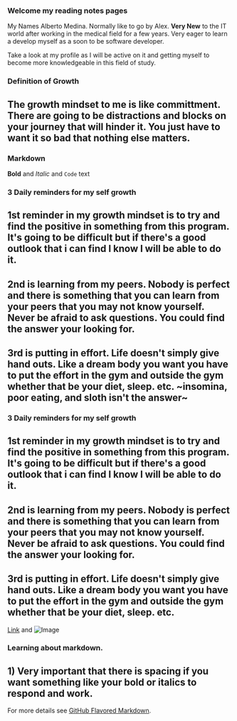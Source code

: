 ### Welcome my reading notes pages

My Names Alberto Medina. Normally like to go by Alex. **Very New** to the IT world after working in the medical field for a few years. Very eager to learn a develop myself as a soon to be software developer.

Take a look at my profile as I will be active on it and getting myself to become more knowledgeable in this field of study.
### Definition of Growth
## The growth mindset to me is like committment. There are going to be distractions and blocks on your journey that will hinder it. You just have to want it so bad that nothing else matters.
### Markdown

**Bold** and _Italic_ and `Code` text
### 3 Daily reminders for my self growth
## 1st reminder in my growth mindset is to try and find the positive in something from this program. It's going to be difficult but if there's a good outlook that i can find I know I will be able to do it.
## 2nd is learning from my peers. Nobody is perfect and there is something that you can learn from your peers that you may not know yourself. Never be afraid to ask questions. You could find the answer your looking for.
## 3rd is putting in effort. Life doesn't simply give hand outs. Like a dream body you want you have to put the effort in the gym and outside the gym whether that be your diet, sleep. etc. ~insomina, poor eating, and sloth isn't the answer~

### 3 Daily reminders for my self growth
## 1st reminder in my growth mindset is to try and find the positive in something from this program. It's going to be difficult but if there's a good outlook that i can find I know I will be able to do it.
## 2nd is learning from my peers. Nobody is perfect and there is something that you can learn from your peers that you may not know yourself. Never be afraid to ask questions. You could find the answer your looking for.
## 3rd is putting in effort. Life doesn't simply give hand outs. Like a dream body you want you have to put the effort in the gym and outside the gym whether that be your diet, sleep. etc.
[Link](url) and ![Image](src)

### Learning about markdown.
## 1) Very important that there is spacing if you want something like your bold or italics to respond and work.
For more details see [GitHub Flavored Markdown](https://guides.github.com/features/mastering-markdown/).

